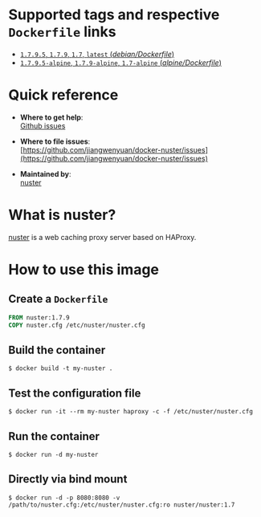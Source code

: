 # Supported tags and respective `Dockerfile` links

- [`1.7.9.5`, `1.7.9`, `1.7`, `latest` (*debian/Dockerfile*)](https://github.com/jiangwenyuan/docker-nuster/blob/470e029cf45731e828f6dd045c5909b2ce8bc7a5/debian/Dockerfile)
- [`1.7.9.5-alpine`, `1.7.9-alpine`, `1.7-alpine` (*alpine/Dockerfile*)](https://github.com/jiangwenyuan/docker-nuster/blob/470e029cf45731e828f6dd045c5909b2ce8bc7a5/alpine/Dockerfile)

# Quick reference

- **Where to get help**:  
  [Github issues](https://github.com/jiangwenyuan/nuster/issues)

- **Where to file issues**:  
  [https://github.com/jiangwenyuan/docker-nuster/issues](https://github.com/jiangwenyuan/docker-nuster/issues)

- **Maintained by**:  
  [nuster](https://github.com/jiangwenyuan)

# What is nuster?

[nuster](https://github.com/jiangwenyuan/nuster) is a web caching proxy server based on HAProxy.


# How to use this image

## Create a `Dockerfile`

```Dockerfile
FROM nuster:1.7.9
COPY nuster.cfg /etc/nuster/nuster.cfg
```

## Build the container

```console
$ docker build -t my-nuster .
```

## Test the configuration file

```console
$ docker run -it --rm my-nuster haproxy -c -f /etc/nuster/nuster.cfg
```

## Run the container

```console
$ docker run -d my-nuster
```

## Directly via bind mount

```console
$ docker run -d -p 8080:8080 -v /path/to/nuster.cfg:/etc/nuster/nuster.cfg:ro nuster/nuster:1.7
```
